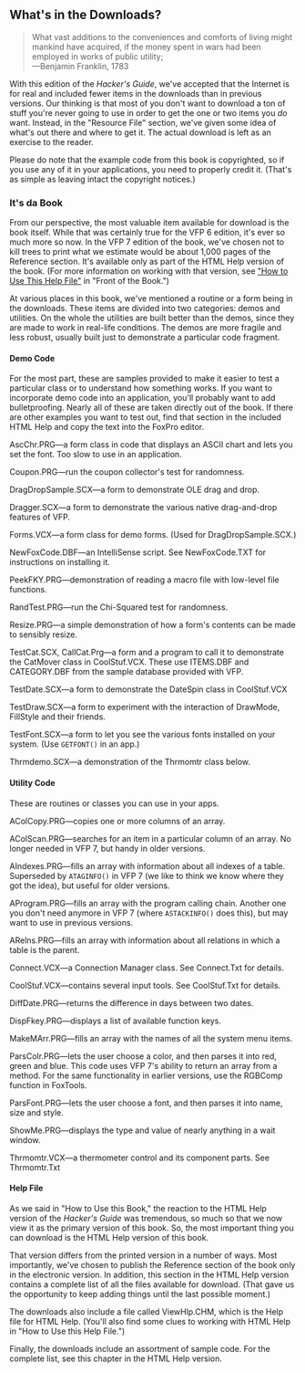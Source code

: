 ## What's in the Downloads?

>What vast additions to the conveniences and comforts of living might mankind have acquired, if the money spent in wars had been employed in works of public utility;   
>&mdash;Benjamin Franklin, 1783

With this edition of the *Hacker's Guide*, we've
accepted that the Internet is for real and included fewer items in the
downloads than in previous versions. Our thinking is that most of you don't
want to download a ton of stuff you're never going to use in order to get the
one or two items you *do* want. Instead, in the "Resource File"
section, we've given some idea of what's out there and where to get it. The
actual download is left as an exercise to the reader.

Please do note that the example code from this book is
copyrighted, so if you use any of it in your applications, you need to properly
credit it. (That's as simple as leaving intact the copyright notices.)

### It's da Book

From our perspective, the most valuable item available for
download is the book itself. While that was certainly true for the VFP 6
edition, it's ever so much more so now. In the VFP 7 edition of the book, we've
chosen not to kill trees to print what we estimate would be about 1,000 pages
of the Reference section. It's available only as part of the HTML Help version
of the book. (For more information on working with that version, see ["How
to Use This Help File"](..\section0\s0c9.html) in "Front of the Book.")

At various places in this book, we've mentioned a routine or
a form being in the downloads. These items are divided into two categories:
demos and utilities. On the whole the utilities are built better than the
demos, since they are made to work in real-life conditions. The demos are more
fragile and less robust, usually built just to demonstrate a particular code
fragment. 

#### Demo Code

For the most part, these are samples provided to make it
easier to test a particular class or to understand how something works. If you
want to incorporate demo code into an application, you'll probably want to add
bulletproofing. Nearly all of these are taken directly out of the book. If
there are other examples you want to test out, find that section in the
included HTML Help and copy the text into the FoxPro editor.

AscChr.PRG&mdash;a form class in code that displays an ASCII chart
and lets you set the font. Too slow to use in an application. 

Coupon.PRG&mdash;run the coupon collector's test for randomness.

DragDropSample.SCX&mdash;a form to demonstrate OLE drag and drop.

Dragger.SCX&mdash;a form to demonstrate the various native
drag-and-drop features of VFP.

Forms.VCX&mdash;a form class for demo forms. (Used for
DragDropSample.SCX.)

NewFoxCode.DBF&mdash;an IntelliSense script. See NewFoxCode.TXT
for instructions on installing it.

PeekFKY.PRG&mdash;demonstration of reading a macro file with
low-level file functions.

RandTest.PRG&mdash;run the Chi-Squared test for randomness.

Resize.PRG&mdash;a simple demonstration of how a form's contents
can be made to sensibly resize.

TestCat.SCX, CallCat.Prg&mdash;a form and a program to call it to
demonstrate the CatMover class in CoolStuf.VCX. These use ITEMS.DBF and
CATEGORY.DBF from the sample database provided with VFP.

TestDate.SCX&mdash;a form to demonstrate the DateSpin class in
CoolStuf.VCX

TestDraw.SCX&mdash;a form to experiment with the interaction of
DrawMode, FillStyle and their friends.

TestFont.SCX&mdash;a form to let you see the various fonts installed
on your system. (Use `GETFONT()` in an app.)

Thrmdemo.SCX&mdash;a demonstration of the Thrmomtr class below.

#### Utility Code

These are routines or classes you can use in your apps. 

AColCopy.PRG&mdash;copies one or more columns of an array.

AColScan.PRG&mdash;searches for an item in a particular column of
an array. No longer needed in VFP 7, but handy in older versions.

AIndexes.PRG&mdash;fills an array with information about all
indexes of a table. Superseded by `ATAGINFO()` in VFP 7 (we like to think we know
where they got the idea), but useful for older versions. 

AProgram.PRG&mdash;fills an array with the program calling chain.
Another one you don't need anymore in VFP 7 (where `ASTACKINFO()` does this), but
may want to use in previous versions.

ARelns.PRG&mdash;fills an array with information about all
relations in which a table is the parent.

Connect.VCX&mdash;a Connection Manager class. See Connect.Txt for
details.

CoolStuf.VCX&mdash;contains several input tools. See CoolStuf.Txt
for details.

DiffDate.PRG&mdash;returns the difference in days between two dates.

DispFkey.PRG&mdash;displays a list of available function keys.

MakeMArr.PRG&mdash;fills an array with the names of all the system
menu items.

ParsColr.PRG&mdash;lets the user choose a color, and then parses
it into red, green and blue. This code uses VFP 7's ability to return an array
from a method. For the same functionality in earlier versions, use the RGBComp
function in FoxTools.

ParsFont.PRG&mdash;lets the user choose a font, and then parses it
into name, size and style.

ShowMe.PRG&mdash;displays the type and value of nearly anything
in a wait window.

Thrmomtr.VCX&mdash;a thermometer control and its component parts. See Thrmomtr.Txt

#### Help File

As we said in "How to Use this Book," the reaction
to the HTML Help version of the *Hacker's Guide* was tremendous, so much
so that we now view it as the primary version of this book. So, the most
important thing you can download is the HTML Help version of this book.

That version differs from the printed version in a number of
ways. Most importantly, we've chosen to publish the Reference section of the
book only in the electronic version. In addition, this section in the HTML Help
version contains a complete list of all the files available for download. (That
gave us the opportunity to keep adding things until the last possible moment.)

The downloads also include a file called ViewHlp.CHM, which
is the Help file for HTML Help. (You'll also find some clues to working with
HTML Help in "How to Use this Help File.")

Finally, the downloads include an assortment of sample code.
For the complete list, see this chapter in the HTML Help version.